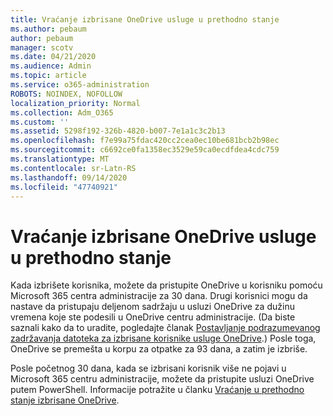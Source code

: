 ```yaml
---
title: Vraćanje izbrisane OneDrive usluge u prethodno stanje
ms.author: pebaum
author: pebaum
manager: scotv
ms.date: 04/21/2020
ms.audience: Admin
ms.topic: article
ms.service: o365-administration
ROBOTS: NOINDEX, NOFOLLOW
localization_priority: Normal
ms.collection: Adm_O365
ms.custom: ''
ms.assetid: 5298f192-326b-4820-b007-7e1a1c3c2b13
ms.openlocfilehash: f7e99a75fdac420cc2cea0ec10be681bcb2b98ec
ms.sourcegitcommit: c6692ce0fa1358ec3529e59ca0ecdfdea4cdc759
ms.translationtype: MT
ms.contentlocale: sr-Latn-RS
ms.lasthandoff: 09/14/2020
ms.locfileid: "47740921"
---
```

# <a name="restore-a-deleted-onedrive"></a>Vraćanje izbrisane OneDrive usluge u prethodno stanje

Kada izbrišete korisnika, možete da pristupite OneDrive u korisniku pomoću Microsoft 365 centra administracije za 30 dana. Drugi korisnici mogu da nastave da pristupaju deljenom sadržaju u usluzi OneDrive za dužinu vremena koje ste podesili u OneDrive centru administracije. (Da biste saznali kako da to uradite, pogledajte članak [Postavljanje podrazumevanog zadržavanja datoteka za izbrisane korisnike usluge OneDrive](https://go.microsoft.com/fwlink/?linkid=874267).) Posle toga, OneDrive se premešta u korpu za otpatke za 93 dana, a zatim je izbriše.
  
Posle početnog 30 dana, kada se izbrisani korisnik više ne pojavi u Microsoft 365 centru administracije, možete da pristupite usluzi OneDrive putem PowerShell. Informacije potražite u članku [Vraćanje u prethodno stanje izbrisane OneDrive](https://go.microsoft.com/fwlink/?linkid=874269).
  

